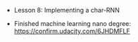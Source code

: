 - Lesson 8: Implementing a char-RNN

- Finished machine learning nano degree: https://confirm.udacity.com/6JHDMFLF
